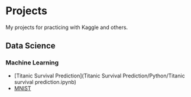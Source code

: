 # Projects
My projects for practicing with Kaggle and others.

## Data Science

### Machine Learning
- [Titanic Survival Prediction](Titanic Survival Prediction/Python/Titanic survival prediction.ipynb)
- [MNIST](mnist-with-keras-as-a-beginner.ipynb)
